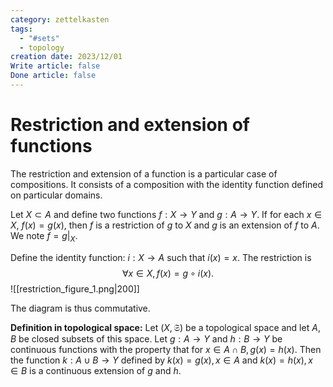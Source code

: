 ```yaml
---
category: zettelkasten
tags:
  - "#sets"
  - topology
creation date: 2023/12/01
Write article: false
Done article: false
---
```

# Restriction and extension of functions

The restriction and extension of a function is a particular case of compositions. It consists of a composition with the identity function defined on particular domains.

Let $X \subset A$ and define two functions $f: X \rightarrow Y$ and $g: A \rightarrow Y$. If for each $x \in X$, $f(x) = g(x)$, then $f$ is a restriction of $g$ to $X$ and $g$ is an extension of $f$ to $A$.
We note $f = \left.g\right|_X$.

Define the identity function: $i: X \rightarrow A$ such that $i(x) = x$. The restriction is 
$$\forall x \in X, f(x) = g \circ i (x).$$
![[restriction_figure_1.png|200]]

The diagram is thus commutative.


**Definition in topological space:**
Let $(X, \mathfrak{S})$ be a topological space and let $A, B$ be closed subsets of this space. Let $g: A \rightarrow Y$ and $h: B \rightarrow Y$ be continuous functions with the property that for $x \in A \cap B, g(x) = h(x)$. Then the function $k: A \cup B \rightarrow Y$ defined by $k(x) = g(x), x \in A$ and $k(x) = h(x), x \in B$ is a continuous extension of $g$ and $h$.
